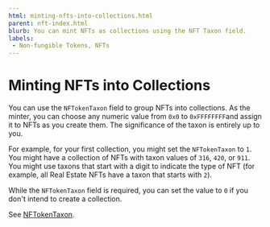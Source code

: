 ```yaml
---
html: minting-nfts-into-collections.html
parent: nft-index.html
blurb: You can mint NFTs as collections using the NFT Taxon field.
labels:
 - Non-fungible Tokens, NFTs
---
```

# Minting NFTs into Collections

You can use the `NFTokenTaxon` field to group NFTs into collections. As the minter, you can choose any numeric value from `0x0` to `0xFFFFFFFF`and assign it to NFTs as you create them. The significance of the taxon is entirely up to you.

For example, for your first collection, you might set the `NFTokenTaxon` to `1`. You might have a collection of NFTs with taxon values of `316`, `420`, or `911`. You might use taxons that start with a digit to indicate the type of NFT (for example, all Real Estate NFTs have a taxon that starts with `2`).

While the `NFTokenTaxon` field is required, you can set the value to `0` if you don't intend to create a collection.

See [NFTokenTaxon](nftoken.html#nftokentaxon).

